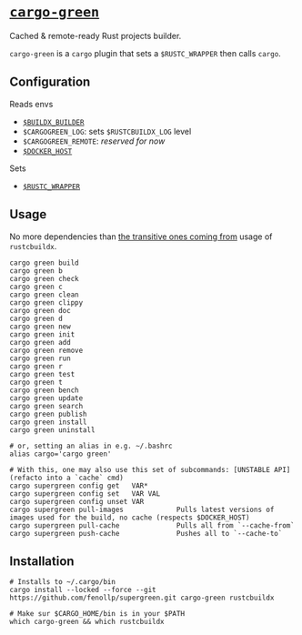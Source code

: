 # [`cargo-green`](https://github.com/fenollp/supergreen/tree/main/cargo-green)
Cached & remote-ready Rust projects builder.

`cargo-green` is a `cargo` plugin that sets a `$RUSTC_WRAPPER` then calls `cargo`.


## Configuration

Reads envs
* [`$BUILDX_BUILDER`](https://docs.docker.com/build/building/variables/#buildx_builder)
* `$CARGOGREEN_LOG`: sets `$RUSTCBUILDX_LOG` level
* `$CARGOGREEN_REMOTE`: *reserved for now*
* [`$DOCKER_HOST`](https://docs.docker.com/engine/reference/commandline/cli/#environment-variables)

Sets
* [`$RUSTC_WRAPPER`](https://doc.rust-lang.org/cargo/reference/environment-variables.html#environment-variables-cargo-reads)


## Usage

No more dependencies than [the transitive ones coming from](../rustcbuildx#usage) usage of `rustcbuildx`.

```shell
cargo green build
cargo green b
cargo green check
cargo green c
cargo green clean
cargo green clippy
cargo green doc
cargo green d
cargo green new
cargo green init
cargo green add
cargo green remove
cargo green run
cargo green r
cargo green test
cargo green t
cargo green bench
cargo green update
cargo green search
cargo green publish
cargo green install
cargo green uninstall

# or, setting an alias in e.g. ~/.bashrc
alias cargo='cargo green'

# With this, one may also use this set of subcommands: [UNSTABLE API] (refacto into a `cache` cmd)
cargo supergreen config get   VAR*
cargo supergreen config set   VAR VAL
cargo supergreen config unset VAR
cargo supergreen pull-images             Pulls latest versions of images used for the build, no cache (respects $DOCKER_HOST)
cargo supergreen pull-cache              Pulls all from `--cache-from`
cargo supergreen push-cache              Pushes all to `--cache-to`
```

## Installation

```shell
# Installs to ~/.cargo/bin
cargo install --locked --force --git https://github.com/fenollp/supergreen.git cargo-green rustcbuildx

# Make sur $CARGO_HOME/bin is in your $PATH
which cargo-green && which rustcbuildx
```
